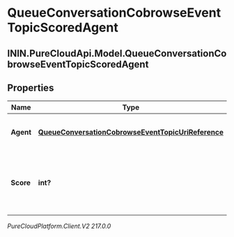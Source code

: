 # QueueConversationCobrowseEventTopicScoredAgent

## ININ.PureCloudApi.Model.QueueConversationCobrowseEventTopicScoredAgent

## Properties

|Name | Type | Description | Notes|
|------------ | ------------- | ------------- | -------------|
| **Agent** | [**QueueConversationCobrowseEventTopicUriReference**](QueueConversationCobrowseEventTopicUriReference) | A UriReference for a resource | [optional] |
| **Score** | **int?** | Agent&#39;s score for the current conversation, from 0 - 100, higher being better | [optional] |



_PureCloudPlatform.Client.V2 217.0.0_
